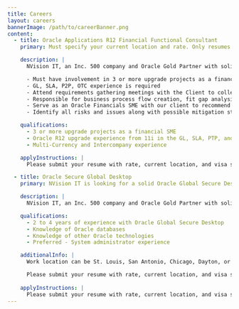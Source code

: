 ```yaml
---
title: Careers
layout: careers
bannerImage: /path/to/careerBanner.png
content:
  - title: Oracle Applications R12 Financial Functional Consultant
    primary: Must specify your current location and rate. Only resumes with these details are considered. Start date 12/01/15

    description: |
      NVision IT, an Inc. 500 company and Oracle Gold Partner with solid growth, is looking for Oracle Financial Functional resources who can work with the users to make the correct configuration decisions during the R12 upgrade. Responsible for applying business and functional knowledge to meet the team’s overall design and test objectives. These candidates MUST HAVE upgrade experience in the financial modules including Receivables, Payables, GL, and SLA. Help the client determine the right decisions. Should be able to understand the configuration impacts and recommend solutions based on the business process.

      - Must have involvement in 3 or more upgrade projects as a financial SME
      - GL, SLA, P2P, OTC experience is required
      - Attend requirements gathering meetings with the Client to collect requirements and drive the upgrade effort
      - Responsible for business process flow creation, fit gap analysis documentation, and requirement traceability documentation
      - Serve as an Oracle Financials SME with our client to recommend best practice solutions for upgrading to R12
      - Identify all risks and issues along with possible mitigation steps.

    qualifications:
      - 3 or more upgrade projects as a financial SME
      - Oracle R12 upgrade experience from 11i in the GL, SLA, PTP, and OTC
      - Multi-Currency and Intercompany experience

    applyInstructions: |
      Please submit your resume with rate, current location, and visa status to recruiter@nvisioninfotech.com. No Third Party candidates. St. Louis Local Candidates only.

  - title: Oracle Secure Global Desktop
    primary: NVision IT is looking for a solid Oracle Global Secure Desktop professional with 2 to 4 years of experience.

    description: |
      NVision IT, an Inc. 500 company and Oracle Gold Partner with solid growth, is looking for Oracle Financial Functional resources who can work with the users to make the correct configuration decisions during the R12 upgrade. Responsible for applying business and functional knowledge to meet the team’s overall design and test objectives. These candidates MUST HAVE upgrade experience in the financial modules including Receivables, Payables, GL, and SLA. Help the client determine the right decisions. Should be able to understand the configuration impacts and recommend solutions based on the business process.

    qualifications:
      - 2 to 4 years of experience with Oracle Global Secure Desktop
      - Knowledge of Oracle databases
      - Knowledge of other Oracle technologies
      - Preferred - System administrator experience

    additionalInfo: |
      Work location can be St. Louis, San Antonio, Chicago, Dayton, or remote with occasional travel. US Citizens and all other parties authorized to work in the US are encouraged to apply. We are unable to sponsor at this time.

      Please submit your resume with rate, current location, and visa status to recruiter@nvisioninfotech.com. No Third Party candidates. St. Louis Local Candidates only.
    
    applyInstructions: |
      Please submit your resume with rate, current location, and visa status to recruiter@nvisioninfotech.com. No Third Party candidates. St. Louis Local Candidates only.
---
```

